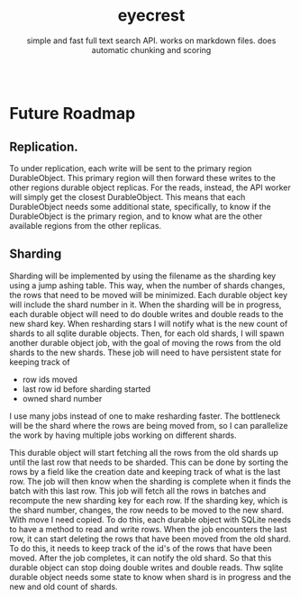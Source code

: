 <div align='center' className='w-full'>
    <br/>
    <br/>
    <br/>
    <h1>eyecrest</h1>
    <p>simple and fast full text search API. works on markdown files. does automatic chunking and scoring</p>
    <br/>
    <br/>
</div>

# Future Roadmap

## Replication.

To under replication, each write will be sent to the primary region DurableObject. This primary region will then forward these writes to the other regions durable object replicas. For the reads, instead, the API worker will simply get the closest DurableObject. This means that each DurableObject needs some additional state, specifically, to know if the DurableObject is the primary region, and to know what are the other available regions from the other replicas.

## Sharding

Sharding will be implemented by using the filename as the sharding key using a jump ashing table. This way, when the number of shards changes, the rows that need to be moved will be minimized. Each durable object key will include the shard number in it. When the sharding will be in progress, each durable object will need to do double writes and double reads to the new shard key. When resharding stars I will notify what is the new count of shards to all sqlite durable objects. Then, for each old shards, I will spawn another durable object job, with the goal of moving the rows from the old shards to the new shards. These job will need to have persistent state for keeping track of

- row ids moved
- last row id before sharding started
- owned shard number

I use many jobs instead of one to make resharding faster. The bottleneck will be the shard where the rows are being moved from, so I can parallelize the work by having multiple jobs working on different shards.

This durable object will start fetching all the rows from the old shards up until the last row that needs to be sharded. This can be done by sorting the rows by a field like the creation date and keeping track of what is the last row. The job will then know when the sharding is complete when it finds the batch with this last row. This job will fetch all the rows in batches and recompute the new sharding key for each row. If the sharding key, which is the shard number, changes, the row needs to be moved to the new shard. With move I need copied. To do this, each durable object with SQLite needs to have a method to read and write rows. When the job encounters the last row, it can start deleting the rows that have been moved from the old shard. To do this, it needs to keep track of the id's of the rows that have been moved. After the job completes, it can notify the old shard. So that this durable object can stop doing double writes and double reads. Thw sqlite durable object needs some state to know when shard is in progress and the new and old count of shards.
